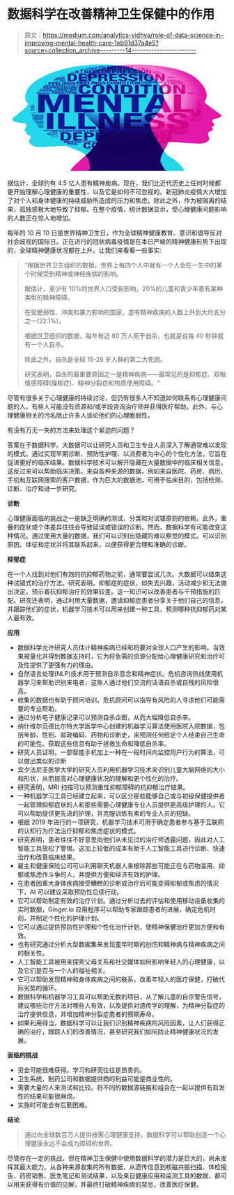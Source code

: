 # 数据科学在改善精神卫生保健中的作用

> 原文：<https://medium.com/analytics-vidhya/role-of-data-science-in-improving-mental-health-care-1eb91d37a4e5?source=collection_archive---------14----------------------->

![](img/f430fa32be0d315f6a2a9cccf6ce6c8e.png)

据估计，全球约有 4.5 亿人患有精神疾病。现在，我们比近代历史上任何时候都更开始理解心理健康的重要性，以及它是如何不可忽视的。新冠肺炎疫情大大增加了对个人和身体健康的持续威胁所造成的压力和焦虑。除此之外，作为被隔离的结果，孤独感极大地导致了抑郁。在整个疫情，统计数据显示，受心理健康问题影响的人数正在惊人地增加。

每年的 10 月 10 日是世界精神卫生日，作为全球精神健康教育、意识和倡导反对社会歧视的国际日。正在进行的冠状病毒疫情是在本已严峻的精神健康形势下出现的，全球精神健康状况都在上升。让我们来看看一些事实:

> “根据世界卫生组织的数据，世界上每四个人中就有一个人会在一生中的某个时候受到精神或神经疾病的影响。
> 
> 据估计，至少有 10%的世界人口受到影响，20%的儿童和青少年患有某种类型的精神障碍。
> 
> 在受脆弱性、冲突和暴力影响的国家，患有精神疾病的人数上升到大约五分之一(22.1%)。
> 
> 根据世卫组织的数据，每年有近 80 万人死于自杀，也就是说每 40 秒钟就有一个人自杀。
> 
> 除此之外，自杀是全球 15-29 岁人群的第二大死因。
> 
> 研究表明，自杀的最重要原因之一是精神疾病——最常见的是抑郁症、双相情感障碍(躁郁症)、精神分裂症和物质使用障碍。"

尽管有很多关于心理健康的持续讨论，但仍有很多人不知道如何联系有心理健康问题的人。有些人可能没有资源和/或手段咨询治疗师并获得医疗帮助。此外，与心理健康相关的污名阻止许多人谈论他们的心理脆弱性。

有没有万无一失的方法来处理这个紧迫的问题？

答案在于数据科学。大数据可以让研究人员和卫生专业人员深入了解通常难以发现的模式。通过实现早期诊断、预防性护理、以消费者为中心的个性化方法，它旨在促进更好的临床结果。数据科学技术可以解开隐藏在大量数据中的临床相关信息，这反过来可以帮助临床决策。来自各种来源的数据，例如来自医院、药房、病历、手机和互联网搜索的客户数据，作为巨大的数据池，可用于临床目的，包括检测、诊断、治疗和进一步研究。

**诊断**

心理健康面临的挑战之一是缺乏明确的测试、分类和对试错原则的依赖。此外，重叠的症状或个体差异往往会导致延误或错误的诊断。然而，数据科学有可能改变这种情况。通过使用大量的数据，我们可以识别出隐藏的难以察觉的模式。可以识别原因、体征和症状并将其联系起来，以便获得更合理和准确的诊断。

**抑郁症**

在一个人找到对他们有效的抗抑郁药物之前，通常要尝试几次。大数据可以结束这种试错式的治疗方法。研究表明，抑郁症的症状，如失去兴趣，活动减少和无法做出决定，预示着抗抑郁治疗的效果较差。这一知识可以改善患者与干预措施的匹配。研究还表明，通过利用大量数据，邀请抑郁症患者分享关于他们自己的信息，并跟踪他们的症状，机器学习技术可以用来创建一种工具，预测哪种抗抑郁药对某人最有效。

**应用**

*   数据科学允许研究人员估计精神疾病已经和将要对全球人口产生的影响。当效果被量化并得到数据支持时，它为将急需的资源分配给心理健康研究和治疗可及性提供了更强有力的理由。
*   自然语言处理(NLP)技术用于预测自杀意念和精神症状。危机咨询热线使用机器学习来帮助识别来电者，这些人通过他们交流的话语自杀或自残的风险很高。
*   收集的数据也有助于顾问培训，危机顾问可以指导有风险的人寻求他们可能需要的专业帮助。
*   通过分析电子健康记录可以预测自杀企图，从而大幅降低自杀率。
*   纳什维尔范德比尔特大学医学中心创建的机器学习算法使用医院入院数据，包括年龄、性别、邮政编码、药物和诊断史，来预测任何给定个人结束自己生命的可能性。获取这些信息有助于拯救生命和降低自杀率。
*   研究人员证明，一部智能手机加上一种在一段时间内监控用户行为的算法，可以做出类似的诊断
*   宾夕法尼亚医学大学的研究人员利用机器学习技术来识别儿童大脑网络的大小和形状，从而提高对心理健康状况的理解和更个性化的治疗。
*   研究表明，MRI 扫描可以预测重性抑郁障碍的抗抑郁治疗结果。
*   一种机器学习工具已经建立起来，可以区分那些能够自己或与初级保健提供者一起管理抑郁症状的人和那些需要心理健康专业人员提供更高级护理的人。它可以帮助提供更先进的护理，并克服训练有素的专业人员的短缺。
*   根据 2019 年进行的一项研究，机器学习技术可用于确定患者参与基于互联网的认知行为疗法治疗抑郁和焦虑症状的模式。
*   研究表明，患者往往不好意思向他们从未见过的治疗师透露问题，因此对人工智能工具放松了警惕。这加上较低的成本有助于人工智能工具进行诊断、快速治疗和改善临床结果。
*   雇主和健康保险公司可以利用聊天机器人来根除那些可能正在与药物滥用、抑郁或焦虑作斗争的人，并提供方便和经济有效的护理。
*   在患者因重大身体疾病接受糟糕的诊断或治疗后可能变得抑郁或焦虑的情况下，AI 可以建议采取预防性后续行动。
*   它可以帮助制定有效的治疗计划。通过分析过去的评估和使用移动设备收集的实时数据，Ginger.io 应用程序可以帮助专家跟踪患者的进展，确定危机时刻，并制定个性化的护理计划。
*   它可以通过提供预防性护理和个性化治疗计划，使精神保健治疗更加方便和有效。
*   也有研究通过分析大型数据集来发现童年时期的创伤和精神病与精神疾病之间的相关性。
*   人工智能工具被用来探索父母关系和社交媒体如何影响年轻人的心理健康，以及它们是否与一个人的福祉相关。
*   它可以帮助发现精神和身体疾病之间的联系，改善年轻人的医疗保健，打破代际劣势的循环。
*   数据科学和机器学习工具可以帮助无数的项目，从了解儿童的自杀警告信号，建议哪些治疗方法对哪些人有效，以及提供对遗传学的理解，为精神分裂症的治疗提供信息，并增加精神分裂症患者的预期寿命。
*   如果利用得当，数据科学可以让我们识别精神疾病的风险因素，让人们获得正确的治疗，跟踪人们的改善情况，甚至研究我们如何防止精神健康状况的发展。

**面临的挑战**

*   资金可能很难获得。学习和研究往往是昂贵的。
*   卫生系统、制药公司和数据提供商的利益可能是商业性的。
*   需要大量的人来测试和比较。将不同的数据源链接和组合在一起以提供有启发性的结果可能很麻烦。
*   实施时可能会有后勤困难。

**结论**

> 通过向全球数百万人提供按需心理健康支持，数据科学可以帮助创造一个心理健康永远不会成为障碍的世界。

尽管存在一定的挑战，但在精神卫生保健中使用数据科学的潜力是巨大的，尚未发挥其最大能力。从各种来源收集的所有数据，从遗传信息到核磁共振扫描、体检报告、药房销售、医生笔记和测试结果，以及来自健康应用和监测工具的数据，都可以用来获得有价值的见解，并最终打破精神疾病的禁忌，改善医疗保健。